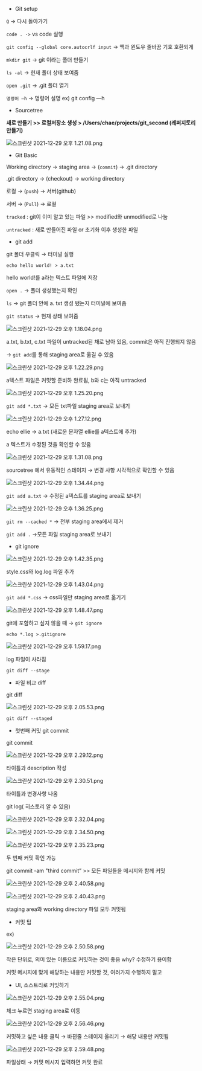 - Git setup

`Q` → 다시 돌아가기

`code . ->` vs code 실행

`git config --global core.autocrlf input` → 맥과 윈도우 줄바꿈 기호 호환되게

`mkdir git` → git 이라는 폴더 만들기

`ls -al` → 현재 폴더 상태 보여줌

`open .git` → .git 폴더 열기

`명령어 —h` → 명령어 설명 ex) git config —h

- Sourcetree

**새로 만들기 >> 로컬저장소 생성 > /Users/chae/projects/git_second  (레퍼지토리 만들기)**

![스크린샷 2021-12-29 오후 1.21.08.png](./img/스크린샷_2021-12-29_오후_1.21.08.png)

- Git Basic

Working directory → staging area → (`commit`) → .git directory

.git directory → (checkout) → working directory

로컬 → (`push`) → 서버(github)

서버 → (`Pull`) → 로컬

`tracked`  : git이 이미 알고 있는 파일 >> modified와 unmodified로 나눔

`untracked` : 새로 만들어진 파일 or 초기화 이후 생성한 파일

- git add

git 폴더 우클릭 → 터미널 실행 

`echo hello world! > a.txt` 

hello world!를 a라는 텍스트 파일에 저장

`open .` → 폴더 생성했는지 확인

`ls` → git 폴더 안에 a. txt 생성 됐는지  터미널에 보여줌

`git status` → 현재 상태 보여줌

![스크린샷 2021-12-29 오후 1.18.04.png](./img/스크린샷_2021-12-29_오후_1.18.04.png)

a.txt, b.txt, c.txt 파일이 untracked된 채로 남아 있음, commit은 아직 진행되지 않음

→ `git add`를 통해 staging area로 옮길 수 있음

![스크린샷 2021-12-29 오후 1.22.29.png](https://s3-us-west-2.amazonaws.com/secure.notion-static.com/7054a6d6-4c51-419e-a864-ca3ea6dda4b6/스크린샷_2021-12-29_오후_1.22.29.png)

a텍스트 파일은 커밋할 준비하 완료됨, b와 c는 아직 untracked

![스크린샷 2021-12-29 오후 1.25.20.png](https://s3-us-west-2.amazonaws.com/secure.notion-static.com/03f861f3-2970-4a7d-94b9-96f5147b691e/스크린샷_2021-12-29_오후_1.25.20.png)

`git add *.txt` → 모든 txt파일 staging area로 보내기

![스크린샷 2021-12-29 오후 1.27.12.png](https://s3-us-west-2.amazonaws.com/secure.notion-static.com/ee610925-0e02-4376-889a-84d8f1d65be6/스크린샷_2021-12-29_오후_1.27.12.png)

echo ellie → a.txt (새로운 문자열 ellie를 a텍스트에 추가)

a 텍스트가 수정된 것을 확인할 수 있음

![스크린샷 2021-12-29 오후 1.31.08.png](https://s3-us-west-2.amazonaws.com/secure.notion-static.com/3ca5e687-cdf3-40b4-a5fa-8d8d4ee1c073/스크린샷_2021-12-29_오후_1.31.08.png)

sourcetree 에서 유동적인 스테이지 →  변경 사항 시각적으로 확인할 수 있음

![스크린샷 2021-12-29 오후 1.34.44.png](https://s3-us-west-2.amazonaws.com/secure.notion-static.com/46f086a8-59cc-469e-88e3-db21c451d0fb/스크린샷_2021-12-29_오후_1.34.44.png)

`git add a.txt` → 수정된 a텍스트를 staging area로 보내기

![스크린샷 2021-12-29 오후 1.36.25.png](https://s3-us-west-2.amazonaws.com/secure.notion-static.com/09f55648-1152-4f35-b6a0-5152b2e7cef3/스크린샷_2021-12-29_오후_1.36.25.png)

`git rm --cached *` → 전부 staging area에서 제거

`git add .` →모든 파일 staging area로 보내기

- git ignore

![스크린샷 2021-12-29 오후 1.42.35.png](https://s3-us-west-2.amazonaws.com/secure.notion-static.com/1e0aef80-0042-4b54-93d1-a98ee09ba9de/스크린샷_2021-12-29_오후_1.42.35.png)

style.css와 log.log 파일 추가

![스크린샷 2021-12-29 오후 1.43.04.png](https://s3-us-west-2.amazonaws.com/secure.notion-static.com/ec9a3032-1c96-4c90-a0f0-9104ce7754bb/스크린샷_2021-12-29_오후_1.43.04.png)

`git add *.css` → css파일만 staging area로 옮기기

![스크린샷 2021-12-29 오후 1.48.47.png](https://s3-us-west-2.amazonaws.com/secure.notion-static.com/e3c3715e-d8f0-4147-b408-f0713b00c546/스크린샷_2021-12-29_오후_1.48.47.png)

git에 포함하고 싶지 않을 때 → `git ignore`

`echo *.log >.gitignore`

![스크린샷 2021-12-29 오후 1.59.17.png](https://s3-us-west-2.amazonaws.com/secure.notion-static.com/41db8a9d-eeda-45ac-af67-b3ed533e6849/스크린샷_2021-12-29_오후_1.59.17.png)

log 파일이 사라짐

`git diff --stage`

- 파일 비교 diff

git diff

![스크린샷 2021-12-29 오후 2.05.53.png](https://s3-us-west-2.amazonaws.com/secure.notion-static.com/26924c82-d9b7-4a8c-ab31-438e921bb00c/스크린샷_2021-12-29_오후_2.05.53.png)

`git diff --staged`

- 첫번째 커밋 git commit

git commit

![스크린샷 2021-12-29 오후 2.29.12.png](https://s3-us-west-2.amazonaws.com/secure.notion-static.com/5a74fecf-10ec-4ad2-be47-8368c8d1ed6d/스크린샷_2021-12-29_오후_2.29.12.png)

타이틀과 description 작성

![스크린샷 2021-12-29 오후 2.30.51.png](https://s3-us-west-2.amazonaws.com/secure.notion-static.com/7c347da9-eddf-43cd-aa6b-7f460ff087a4/스크린샷_2021-12-29_오후_2.30.51.png)

타이틀과 변경사항 나옴

git log( 히스토리 알 수 있음)

![스크린샷 2021-12-29 오후 2.32.04.png](https://s3-us-west-2.amazonaws.com/secure.notion-static.com/3b5a8ad3-5cd9-442e-b419-46a20c294a1f/스크린샷_2021-12-29_오후_2.32.04.png)

![스크린샷 2021-12-29 오후 2.34.50.png](https://s3-us-west-2.amazonaws.com/secure.notion-static.com/87fc926a-aac4-46e8-9c74-821f8fa3d11e/스크린샷_2021-12-29_오후_2.34.50.png)

![스크린샷 2021-12-29 오후 2.35.23.png](https://s3-us-west-2.amazonaws.com/secure.notion-static.com/45c79966-ea9f-49f7-9be8-1cf9d223f1a8/스크린샷_2021-12-29_오후_2.35.23.png)

두 번째 커밋 확인 가능

git commit -am "third commit” >> 모든 파일들을 메시지와 함께 커밋

![스크린샷 2021-12-29 오후 2.40.58.png](https://s3-us-west-2.amazonaws.com/secure.notion-static.com/6fed90f5-0761-433d-af1a-5d63e44dde18/스크린샷_2021-12-29_오후_2.40.58.png)

![스크린샷 2021-12-29 오후 2.40.43.png](https://s3-us-west-2.amazonaws.com/secure.notion-static.com/18db31ea-c80b-4fbc-b976-fbf74ca7e6f5/스크린샷_2021-12-29_오후_2.40.43.png)

staging area와 working directory 파일 모두 커밋됨

- 커밋 팁

ex)

![스크린샷 2021-12-29 오후 2.50.58.png](https://s3-us-west-2.amazonaws.com/secure.notion-static.com/88c8716b-caae-4757-b6f2-6c2031e31439/스크린샷_2021-12-29_오후_2.50.58.png)

작은 단위로, 의미 있는 이름으로 커밋하는 것이 좋음 why? 수정하기 용이함

커밋 메시지에 맞게 해당하는 내용만 커밋할 것, 여러가지 수행하지 말고

- UI, 소스트리로 커밋하기

![스크린샷 2021-12-29 오후 2.55.04.png](https://s3-us-west-2.amazonaws.com/secure.notion-static.com/9c5f9072-c354-4a21-baab-a9f362640fc7/스크린샷_2021-12-29_오후_2.55.04.png)

체크 누르면 staging area로 이동

![스크린샷 2021-12-29 오후 2.56.46.png](https://s3-us-west-2.amazonaws.com/secure.notion-static.com/3caf2d84-4b22-4558-a690-57f2a511a113/스크린샷_2021-12-29_오후_2.56.46.png)

커밋하고 싶은 내용 클릭 → 바뀐줄 스테이지 올리기 → 해당 내용만 커밋됨

![스크린샷 2021-12-29 오후 2.59.48.png](https://s3-us-west-2.amazonaws.com/secure.notion-static.com/49eb3ee4-562e-4ee2-acd2-74d936fe092e/스크린샷_2021-12-29_오후_2.59.48.png)

파일상태 → 커밋 메시지 입력하면 커밋 완료

